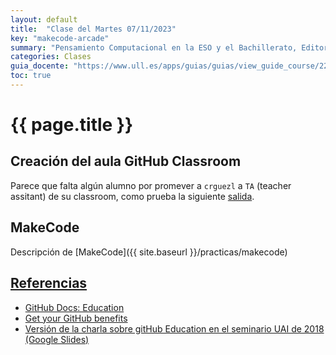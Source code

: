 ```yaml
---
layout: default
title:  "Clase del Martes 07/11/2023"
key: "makecode-arcade"
summary: "Pensamiento Computacional en la ESO y el Bachillerato, Editores de bloques y MakeCode, GitHub Classroom y MakeCode Arcade"
categories: Clases
guia_docente: "https://www.ull.es/apps/guias/guias/view_guide_course/2223/125771143"
toc: true
---
```


# {{ page.title }}

## Creación del aula GitHub Classroom

Parece que falta algún alumno por promever a `crguezl` a `TA` (teacher assitant) de su classroom, como prueba la siguiente [salida]({{site.baseurl}}/assets/tareas/profile/lista-classrooms).

## MakeCode

Descripción de [MakeCode]({{ site.baseurl }}/practicas/makecode)

## [Referencias](/references)

* [GitHub Docs: Education](https://docs.github.com/en/education)
* [Get your GitHub benefits](https://education.github.com/discount_requests/application)
* [Versión de la charla sobre gitHub Education en el seminario UAI de 2018 (Google Slides)](https://docs.google.com/presentation/d/1LAZUS4SX7axmzEUElh2Oz2DqC1cJA6PUvb1KixJ1KWw/edit?usp=sharing)